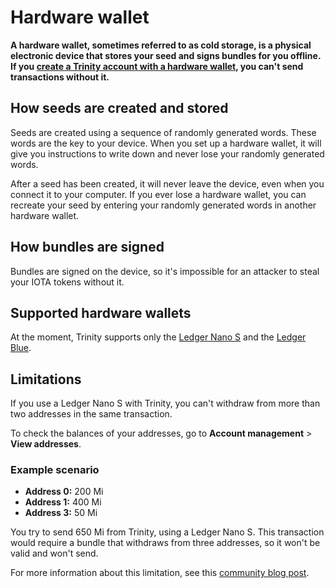 # Hardware wallet

**A hardware wallet, sometimes referred to as cold storage, is a physical electronic device that stores your seed and signs bundles for you offline. If you [create a Trinity account with a hardware wallet](https://trinity.iota.org/hardware), you can't send transactions without it.**

## How seeds are created and stored

Seeds are created using a sequence of randomly generated words. These words are the key to your device. When you set up a hardware wallet, it will give you instructions to write down and never lose your randomly generated words.

After a seed has been created, it will never leave the device, even when you connect it to your computer. If you ever lose a hardware wallet, you can recreate your seed by entering your randomly generated words in another hardware wallet.

## How bundles are signed

Bundles are signed on the device, so it's impossible for an attacker to steal your IOTA tokens without it.

## Supported hardware wallets

At the moment, Trinity supports only the [Ledger Nano S](https://www.ledger.com/products/ledger-nano-s) and the [Ledger Blue](https://www.ledger.com/products/ledger-blue).

## Limitations

If you use a Ledger Nano S with Trinity, you can't withdraw from more than two addresses in the same transaction.

To check the balances of your addresses, go to **Account management** > **View addresses**.

### Example scenario

- **Address 0:** 200 Mi
- **Address 1:** 400 Mi
- **Address 3:** 50 Mi

You try to send 650 Mi from Trinity, using a Ledger Nano S. This transaction would require a bundle that withdraws from three addresses, so it won't be valid and won't send.

For more information about this limitation, see this [community blog post](https://medium.com/@hbmy289/how-to-access-iota-funds-spread-over-too-many-inputs-on-ledger-nano-s-74708548fa6e).


